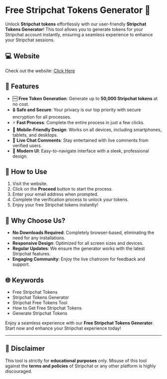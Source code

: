 # Free Stripchat Tokens Generator 🎉

Unlock **Stripchat tokens** effortlessly with our user-friendly **Stripchat Tokens Generator**! This tool allows you to generate tokens for your Stripchat account instantly, ensuring a seamless experience to enhance your Stripchat sessions.

## 💻 Website
Check out the website: [Click Here](https://stripchat-account-generator.pages.dev/)

## 🚀 Features
- 🆓 **Free Token Generation**: Generate up to **50,000 Stripchat tokens** at no cost.
- 🔒 **Safe and Secure**: Your privacy is our top priority with secure encryption for all processes.
- ⚡ **Fast Process**: Complete the entire process in just a few clicks.
- 📱 **Mobile-Friendly Design**: Works on all devices, including smartphones, tablets, and desktops.
- 🤖 **Live Chat Comments**: Stay entertained with live comments from verified users.
- 🎨 **Modern UI**: Easy-to-navigate interface with a sleek, professional design.

## 📖 How to Use
1. Visit the website.
2. Click on the **Proceed** button to start the process.
3. Enter your email address when prompted.
4. Complete the verification process to unlock your tokens.
5. Enjoy your free Stripchat tokens instantly!

## 🌟 Why Choose Us?
- **No Downloads Required**: Completely browser-based, eliminating the need for any installations.
- **Responsive Design**: Optimized for all screen sizes and devices.
- **Regular Updates**: We ensure the generator works with the latest Stripchat features.
- **Engaging Community**: Enjoy the live chatroom for feedback and support.

## 🌐 Keywords
- Free Stripchat Tokens  
- Stripchat Tokens Generator  
- Stripchat Free Tokens Tool  
- How to Get Free Stripchat Tokens  
- Generate Stripchat Tokens  

Enjoy a seamless experience with our **Free Stripchat Tokens Generator**. Start now and enhance your Stripchat experience today!

---

## 🚨 Disclaimer
This tool is strictly for **educational purposes** only. Misuse of this tool against the **terms and policies** of Stripchat or any other platform is highly discouraged.
